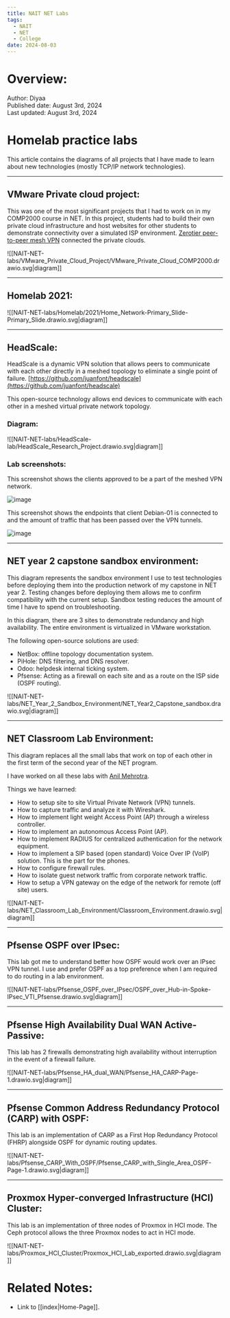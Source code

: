 ```yaml
---
title: NAIT NET Labs
tags:
  - NAIT
  - NET
  - College
date: 2024-08-03
---
```

# Overview:

Author: Diyaa<br>
Published date: August 3rd, 2024<br>
Last updated: August 3rd, 2024<br>


# Homelab practice labs

This article contains the diagrams of all projects that I have made to learn about new technologies (mostly TCP/IP network technologies).

---

## VMware Private cloud project:

This was one of the most significant projects that I had to work on in my COMP2000 course in NET. In this project, students had to build their own private cloud infrastructure and host websites for other students to demonstrate connectivity over a simulated ISP environment. [Zerotier peer-to-peer mesh VPN](https://www.zerotier.com/) connected the private clouds.

![[NAIT-NET-labs/VMware_Private_Cloud_Project/VMware_Private_Cloud_COMP2000.drawio.svg|diagram]]

---

## Homelab 2021:

![[NAIT-NET-labs/Homelab/2021/Home_Network-Primary_Slide-Primary_Slide.drawio.svg|diagram]]

---

## HeadScale:

HeadScale is a dynamic VPN solution that allows peers to communicate with each other directly in a meshed topology to eliminate a single point of failure. [https://github.com/juanfont/headscale](https://github.com/juanfont/headscale)

This open-source technology allows end devices to communicate with each other in a meshed virtual private network topology.

### Diagram:

![[NAIT-NET-labs/HeadScale-lab/HeadScale_Research_Project.drawio.svg|diagram]]

### Lab screenshots:

This screenshot shows the clients approved to be a part of the meshed VPN network.

![image](https://user-images.githubusercontent.com/26883110/221480327-e8c12013-b953-473a-8241-6395cddb2542.png)

This screenshot shows the endpoints that client Debian-01 is connected to and the amount of traffic that has been passed over the VPN tunnels.

![image](https://user-images.githubusercontent.com/26883110/221480516-ddf5424d-a3b0-424e-8de0-20e176d04bd7.png)

---

## NET year 2 capstone sandbox environment:

This diagram represents the sandbox environment I use to test technologies before deploying them into the production network of my capstone in NET year 2. Testing changes before deploying them allows me to confirm compatibility with the current setup. Sandbox testing reduces the amount of time I have to spend on troubleshooting.

In this diagram, there are 3 sites to demonstrate redundancy and high availability. The entire environment is virtualized in VMware workstation.

The following open-source solutions are used:

- NetBox: offline topology documentation system.
- PiHole: DNS filtering, and DNS resolver.
- Odoo: helpdesk internal ticking system.
- Pfsense: Acting as a firewall on each site and as a route on the ISP side (OSPF routing).

![[NAIT-NET-labs/NET_Year_2_Sandbox_Environment/NET_Year2_Capstone_sandbox.drawio.svg|diagram]]

---

## NET Classroom Lab Environment:

This diagram replaces all the small labs that work on top of each other in the first term of the second year of the NET program.

I have worked on all these labs with [Anil Mehrotra](https://www.linkedin.com/in/anil-mehrotra-4a5475266/).

Things we have learned:

- How to setup site to site Virtual Private Network (VPN) tunnels.
- How to capture traffic and analyze it with Wireshark.
- How to implement light weight Access Point (AP) through a wireless controller.
- How to implement an autonomous Access Point (AP).
- How to implement RADIUS for centralized authentication for the network equipment.
- How to implement a SIP based (open standard) Voice Over IP (VoIP) solution. This is the part for the phones.
- How to configure firewall rules.
- How to isolate guest network traffic from corporate network traffic.
- How to setup a VPN gateway on the edge of the network for remote (off site) users.

![[NAIT-NET-labs/NET_Classroom_Lab_Environment/Classroom_Environment.drawio.svg|diagram]]

---

## Pfsense OSPF over IPsec:

This lab got me to understand better how OSPF would work over an IPsec VPN tunnel. I use and prefer OSPF as a top preference when I am required to do routing in a lab environment.

![[NAIT-NET-labs/Pfsense_OSPF_over_IPsec/OSPF_over_Hub-in-Spoke-IPsec_VTI_Pfsense.drawio.svg|diagram]]

---

## Pfsense High Availability Dual WAN Active-Passive:

This lab has 2 firewalls demonstrating high availability without interruption in the event of a firewall failure.

![[NAIT-NET-labs/Pfsense_HA_dual_WAN/Pfsense_HA_CARP-Page-1.drawio.svg|diagram]]

---

## Pfsense Common Address Redundancy Protocol (CARP) with OSPF:

This lab is an implementation of CARP as a First Hop Redundancy Protocol (FHRP) alongside OSPF for dynamic routing updates.

![[NAIT-NET-labs/Pfsense_CARP_With_OSPF/Pfsense_CARP_with_Single_Area_OSPF-Page-1.drawio.svg|diagram]]

---

## Proxmox Hyper-converged Infrastructure (HCI) Cluster:

This lab is an implementation of three nodes of Proxmox in HCI mode. The Ceph protocol allows the three Proxmox nodes to act in HCI mode.

![[NAIT-NET-labs/Proxmox_HCI_Cluster/Proxmox_HCI_Lab_exported.drawio.svg|diagram]]

# Related Notes:

- Link to [[index|Home-Page]].